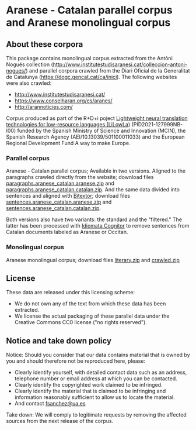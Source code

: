 Aranese - Catalan parallel corpus and Aranese monolingual corpus
======================================================================================================================

## About these corpora
This package contains monolingual corpus extracted from the Antòni Nogués collection (http://www.institutestudisaranesi.cat/colleccion-antoni-nogues/) and parallel corpora crawled from the Diari Oficial de la Generalitat de Catalunya (https://dogc.gencat.cat/ca/inici). The following websites were also crawled: 

* http://www.institutestudisaranesi.cat/
* https://www.conselharan.org/es/aranes/
* http://arannoticies.com/

Corpus produced as part of the R+D+i poject [Lightweight neural translation technologies for low-resource languages (LiLowLa)](https://transducens.dlsi.ua.es/lilowla/) (PID2021-127999NB-I00) funded by the Spanish Ministry of Science and Innovation (MCIN), the Spanish Research Agency (AEI/10.13039/501100011033) and the European Regional Development Fund A way to make Europe. 

### Parallel corpus

Aranese - Catalan parallel corpus; Available in two versions. Aligned to the paragraphs crawled directly from the website;
download files [paragraphs.aranese_catalan.aranese.zip](paragraphs.aranese_catalan.aranese.zip) and [paragraphs.aranese_catalan.catalan.zip](paragraphs.aranese_catalan.catalan.zip).
And the same data divided into sentences and aligned with [Bitextor](https://github.com/bitextor/bitextor);
download files [sentences.aranese_catalan.aranese.zip](sentences.aranese_catalan.aranese.zip) and [sentences.aranese_catalan.catalan.zip](sentences.aranese_catalan.catalan.zip).

Both versions also have two variants: the standard and the "filtered." The latter has been processed with [Idiomata Cognitor](https://github.com/transducens/idiomata_cognitor/tree/main) to remove sentences from Catalan documents labeled as Aranese or Occitan.

### Monolingual corpus

Aranese monolingual corpus; download files [literary.zip](literary.zip) and [crawled.zip](crawled.zip)

## License
These data are released under this licensing scheme:
 * We do not own any of the text from which these data has been extracted.
 * We license the actual packaging of these parallel data under the Creative
   Commons CC0 license ("no rights reserved").

## Notice and take down policy
Notice: Should you consider that our data contains material that is owned by
you and should therefore not be reproduced here, please:

 * Clearly identify yourself, with detailed contact data such as an address,
   telephone number or email address at which you can be contacted.
 * Clearly identify the copyrighted work claimed to be infringed.
 * Clearly identify the material that is claimed to be infringing and
   information reasonably sufficient to allow us to locate the material. 
 * And contact fsanchez@ua.es

Take down: We will comply to legitimate requests by removing the affected
sources from the next release of the corpus.
